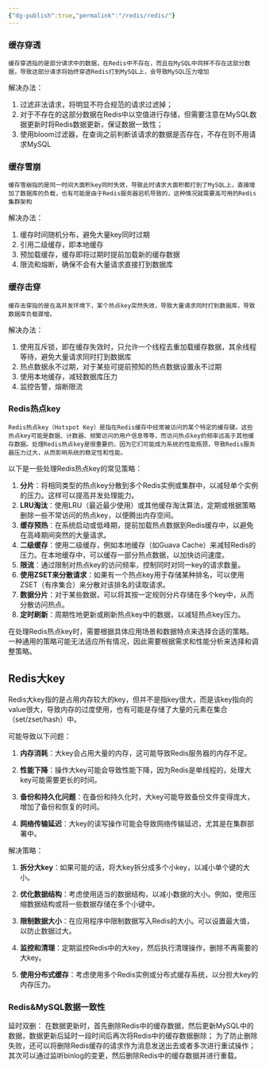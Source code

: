 ```yaml
---
{"dg-publish":true,"permalink":"/redis/redis/"}
---
```


### 缓存穿透
```
缓存穿透指的是部分请求中的数据，在Redis中不存在，而且在MySQL中同样不存在这部分数据，导致这部分请求将始终穿透Redis打到MySQL上，会导致MySQL压力增加
```

解决办法：
1. 过滤非法请求，将明显不符合规范的请求过滤掉；
2. 对于不存在的这部分数据在Redis中以空值进行存储，但需要注意在MySQL数据更新时将Redis数据更新，保证数据一致性；
3. 使用bloom过滤器，在查询之前判断该请求的数据是否存在，不存在则不用请求MySQL

### 缓存雪崩
```
缓存雪崩指的是同一时间大面积key同时失效，导致此时请求大面积都打到了MySQL上，直接增加了数据库的负载，也有可能是由于Redis服务器宕机导致的，这种情况就需要高可用的Redis集群架构
```

解决办法：
1. 缓存时间随机分布，避免大量key同时过期
2. 引用二级缓存，即本地缓存
3. 预加载缓存，缓存即将过期时提前加载新的缓存数据
4. 限流和熔断，确保不会有大量请求直接打到数据库

### 缓存击穿
```
缓存击穿指的是在高并发环境下，某个热点key突然失效，导致大量请求同时打到数据库，导致数据库负载骤增。
```
解决办法：
1. 使用互斥锁，即在缓存失效时，只允许一个线程去重加载缓存数据，其余线程等待，避免大量请求同时打到数据库
2. 热点数据永不过期，对于某些可提前预知的热点数据设置永不过期
3. 使用本地缓存，减轻数据库压力
4. 监控告警，熔断限流

### Redis热点key
```
Redis热点key（Hotspot Key）是指在Redis缓存中经常被访问的某个特定的缓存键。这些热点key可能是数据、计数器、频繁访问的用户信息等等，而访问热点key的频率远高于其他缓存数据。处理Redis热点key是很重要的，因为它们可能成为系统的性能瓶颈，导致Redis服务器压力过大，从而影响系统的稳定性和性能。
```

以下是一些处理Redis热点key的常见策略：

1. **分片**：将相同类型的热点key分散到多个Redis实例或集群中，以减轻单个实例的压力。这样可以提高并发处理能力。
2. **LRU淘汰**：使用LRU（最近最少使用）或其他缓存淘汰算法，定期或根据策略删除一些不常访问的热点key，以便腾出内存空间。
3. **缓存预热**：在系统启动或低峰期，提前加载热点数据到Redis缓存中，以避免在高峰期间突然的大量请求。
4. **二级缓存**：使用二级缓存，例如本地缓存（如Guava Cache）来减轻Redis的压力。在本地缓存中，可以缓存一部分热点数据，以加快访问速度。
5. **限流**：通过限制对热点key的访问频率，控制同时对同一key的请求数量。
6. **使用ZSET来分散请求**：如果有一个热点key用于存储某种排名，可以使用ZSET（有序集合）来分散对该排名的读取请求。
7. **数据分片**：对于某些数据，可以将其按一定规则分片存储在多个key中，从而分散访问热点。
8. **定时刷新**：周期性地更新或刷新热点key中的数据，以减轻热点key压力。

在处理Redis热点key时，需要根据具体应用场景和数据特点来选择合适的策略。一种通用的策略可能无法适应所有情况，因此需要根据需求和性能分析来选择和调整策略。

## Redis大key

Redis大key指的是占用内存较大的key，但并不是指key很大，而是该key指向的value很大，导致内存的过度使用，也有可能是存储了大量的元素在集合（set/zset/hash）中。

可能导致以下问题：
1. **内存消耗**：大key会占用大量的内存，这可能导致Redis服务器的内存不足。
    
2. **性能下降**：操作大key可能会导致性能下降，因为Redis是单线程的，处理大key可能需要更长的时间。
    
3. **备份和持久化问题**：在备份和持久化时，大key可能导致备份文件变得庞大，增加了备份和恢复的时间。
    
4. **网络传输延迟**：大key的读写操作可能会导致网络传输延迟，尤其是在集群部署中。

解决策略：

1. **拆分大key**：如果可能的话，将大key拆分成多个小key，以减小单个键的大小。
    
2. **优化数据结构**：考虑使用适当的数据结构，以减小数据的大小。例如，使用压缩数据结构或将一些数据存储在多个小键中。
    
3. **限制数据大小**：在应用程序中限制数据写入Redis的大小。可以设置最大值，以防止数据过大。
    
4. **监控和清理**：定期监控Redis中的大key，然后执行清理操作，删除不再需要的大key。
    
5. **使用分布式缓存**：考虑使用多个Redis实例或分布式缓存系统，以分担大key的内存压力。


### Redis&MySQL数据一致性

延时双删：
在数据更新时，首先删除Redis中的缓存数据，然后更新MySQL中的数据，数据更新后延时一段时间后再次将Redis中的缓存数据删除；
为了防止删除失败，还可以将删除Redis缓存的请求作为消息发送出去或者多次进行重试操作；
其次可以通过监听binlog的变更，然后删除Redis中的缓存数据并进行重载。